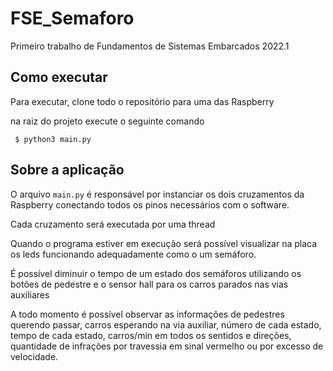 # FSE_Semaforo
Primeiro trabalho de Fundamentos de Sistemas Embarcados 2022.1
 
## Como executar
Para executar, clone todo o repositório para uma das Raspberry
 
na raiz do projeto execute o seguinte comando
 
     $ python3 main.py
 
## Sobre a aplicação
O arquivo `main.py` é responsável por instanciar os dois cruzamentos da Raspberry conectando todos os pinos necessários com o software.

Cada cruzamento será executada por uma thread 
 
Quando o programa estiver em execução será possível visualizar na placa os leds funcionando adequadamente como o um semáforo.
 
É possível diminuir o tempo de um estado dos semáforos utilizando os botões de pedestre e o sensor hall para os carros parados nas vias auxiliares
 
A todo momento é possível observar as informações de pedestres querendo passar, carros esperando na via auxiliar, número de cada estado, tempo de cada estado, carros/min em todos os sentidos e direções, quantidade de infrações por travessia em sinal vermelho ou por excesso de velocidade.
